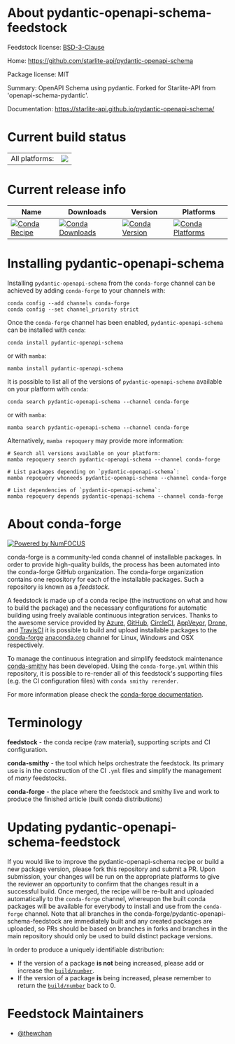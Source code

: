 About pydantic-openapi-schema-feedstock
=======================================

Feedstock license: [BSD-3-Clause](https://github.com/conda-forge/pydantic-openapi-schema-feedstock/blob/main/LICENSE.txt)

Home: https://github.com/starlite-api/pydantic-openapi-schema

Package license: MIT

Summary: OpenAPI Schema using pydantic. Forked for Starlite-API from 'openapi-schema-pydantic'.

Documentation: https://starlite-api.github.io/pydantic-openapi-schema/

Current build status
====================


<table><tr><td>All platforms:</td>
    <td>
      <a href="https://dev.azure.com/conda-forge/feedstock-builds/_build/latest?definitionId=17326&branchName=main">
        <img src="https://dev.azure.com/conda-forge/feedstock-builds/_apis/build/status/pydantic-openapi-schema-feedstock?branchName=main">
      </a>
    </td>
  </tr>
</table>

Current release info
====================

| Name | Downloads | Version | Platforms |
| --- | --- | --- | --- |
| [![Conda Recipe](https://img.shields.io/badge/recipe-pydantic--openapi--schema-green.svg)](https://anaconda.org/conda-forge/pydantic-openapi-schema) | [![Conda Downloads](https://img.shields.io/conda/dn/conda-forge/pydantic-openapi-schema.svg)](https://anaconda.org/conda-forge/pydantic-openapi-schema) | [![Conda Version](https://img.shields.io/conda/vn/conda-forge/pydantic-openapi-schema.svg)](https://anaconda.org/conda-forge/pydantic-openapi-schema) | [![Conda Platforms](https://img.shields.io/conda/pn/conda-forge/pydantic-openapi-schema.svg)](https://anaconda.org/conda-forge/pydantic-openapi-schema) |

Installing pydantic-openapi-schema
==================================

Installing `pydantic-openapi-schema` from the `conda-forge` channel can be achieved by adding `conda-forge` to your channels with:

```
conda config --add channels conda-forge
conda config --set channel_priority strict
```

Once the `conda-forge` channel has been enabled, `pydantic-openapi-schema` can be installed with `conda`:

```
conda install pydantic-openapi-schema
```

or with `mamba`:

```
mamba install pydantic-openapi-schema
```

It is possible to list all of the versions of `pydantic-openapi-schema` available on your platform with `conda`:

```
conda search pydantic-openapi-schema --channel conda-forge
```

or with `mamba`:

```
mamba search pydantic-openapi-schema --channel conda-forge
```

Alternatively, `mamba repoquery` may provide more information:

```
# Search all versions available on your platform:
mamba repoquery search pydantic-openapi-schema --channel conda-forge

# List packages depending on `pydantic-openapi-schema`:
mamba repoquery whoneeds pydantic-openapi-schema --channel conda-forge

# List dependencies of `pydantic-openapi-schema`:
mamba repoquery depends pydantic-openapi-schema --channel conda-forge
```


About conda-forge
=================

[![Powered by
NumFOCUS](https://img.shields.io/badge/powered%20by-NumFOCUS-orange.svg?style=flat&colorA=E1523D&colorB=007D8A)](https://numfocus.org)

conda-forge is a community-led conda channel of installable packages.
In order to provide high-quality builds, the process has been automated into the
conda-forge GitHub organization. The conda-forge organization contains one repository
for each of the installable packages. Such a repository is known as a *feedstock*.

A feedstock is made up of a conda recipe (the instructions on what and how to build
the package) and the necessary configurations for automatic building using freely
available continuous integration services. Thanks to the awesome service provided by
[Azure](https://azure.microsoft.com/en-us/services/devops/), [GitHub](https://github.com/),
[CircleCI](https://circleci.com/), [AppVeyor](https://www.appveyor.com/),
[Drone](https://cloud.drone.io/welcome), and [TravisCI](https://travis-ci.com/)
it is possible to build and upload installable packages to the
[conda-forge](https://anaconda.org/conda-forge) [anaconda.org](https://anaconda.org/)
channel for Linux, Windows and OSX respectively.

To manage the continuous integration and simplify feedstock maintenance
[conda-smithy](https://github.com/conda-forge/conda-smithy) has been developed.
Using the ``conda-forge.yml`` within this repository, it is possible to re-render all of
this feedstock's supporting files (e.g. the CI configuration files) with ``conda smithy rerender``.

For more information please check the [conda-forge documentation](https://conda-forge.org/docs/).

Terminology
===========

**feedstock** - the conda recipe (raw material), supporting scripts and CI configuration.

**conda-smithy** - the tool which helps orchestrate the feedstock.
                   Its primary use is in the construction of the CI ``.yml`` files
                   and simplify the management of *many* feedstocks.

**conda-forge** - the place where the feedstock and smithy live and work to
                  produce the finished article (built conda distributions)


Updating pydantic-openapi-schema-feedstock
==========================================

If you would like to improve the pydantic-openapi-schema recipe or build a new
package version, please fork this repository and submit a PR. Upon submission,
your changes will be run on the appropriate platforms to give the reviewer an
opportunity to confirm that the changes result in a successful build. Once
merged, the recipe will be re-built and uploaded automatically to the
`conda-forge` channel, whereupon the built conda packages will be available for
everybody to install and use from the `conda-forge` channel.
Note that all branches in the conda-forge/pydantic-openapi-schema-feedstock are
immediately built and any created packages are uploaded, so PRs should be based
on branches in forks and branches in the main repository should only be used to
build distinct package versions.

In order to produce a uniquely identifiable distribution:
 * If the version of a package **is not** being increased, please add or increase
   the [``build/number``](https://docs.conda.io/projects/conda-build/en/latest/resources/define-metadata.html#build-number-and-string).
 * If the version of a package **is** being increased, please remember to return
   the [``build/number``](https://docs.conda.io/projects/conda-build/en/latest/resources/define-metadata.html#build-number-and-string)
   back to 0.

Feedstock Maintainers
=====================

* [@thewchan](https://github.com/thewchan/)

